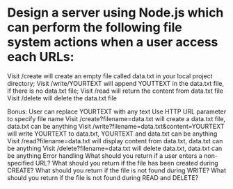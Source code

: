 # Design a server using Node.js which can perform the following file system actions when a user access each URLs:

Visit /create will create an empty file called data.txt in your local project directory;
Visit /write/YOURTEXT will append YOUTTEXT in the data.txt file, if there is no data.txt file;
Visit /read will return the content from data.txt file
Visit /delete will delete the data.txt file

Bonus:
User can replace YOURTEXT with any text
Use HTTP URL parameter to specify file name
Visit /create?filename=data.txt will create a data.txt file, data.txt can be anything
Visit /write?filename=data.txt&content=YOURTEXT will write YOURTEXT to data.txt, YOURTEXT and data.txt can be anything
Visit /read?filename=data.txt will display content from data.txt, data.txt can be anything
Visit /delete?filename=data.txt will delete data.txt, data.txt can be anything
Error handling
What should you return if a user enters a non-specified URL?
What should you return if the file has been created during CREATE?
What should you return if the file is not found during WRITE?
What should you return if the file is not found during READ and DELETE?
